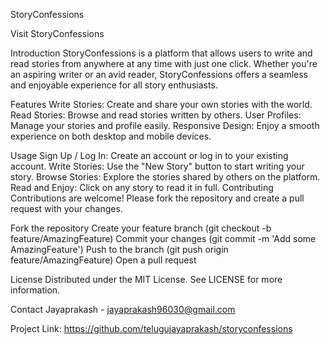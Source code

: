 StoryConfessions

Visit StoryConfessions

Introduction
StoryConfessions is a platform that allows users to write and read stories from anywhere at any time with just one click. Whether you're an aspiring writer or an avid reader, StoryConfessions offers a seamless and enjoyable experience for all story enthusiasts.

Features
Write Stories: Create and share your own stories with the world.
Read Stories: Browse and read stories written by others.
User Profiles: Manage your stories and profile easily.
Responsive Design: Enjoy a smooth experience on both desktop and mobile devices.

Usage
Sign Up / Log In: Create an account or log in to your existing account.
Write Stories: Use the "New Story" button to start writing your story.
Browse Stories: Explore the stories shared by others on the platform.
Read and Enjoy: Click on any story to read it in full.
Contributing
Contributions are welcome! Please fork the repository and create a pull request with your changes.

Fork the repository
Create your feature branch (git checkout -b feature/AmazingFeature)
Commit your changes (git commit -m 'Add some AmazingFeature')
Push to the branch (git push origin feature/AmazingFeature)
Open a pull request

License
Distributed under the MIT License. See LICENSE for more information.

Contact
Jayaprakash - jayaprakash96030@gmail.com

Project Link: https://github.com/telugujayaprakash/storyconfessions
